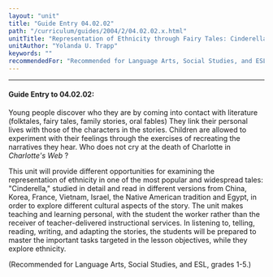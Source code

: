 ```yaml
---
layout: "unit"
title: "Guide Entry 04.02.02"
path: "/curriculum/guides/2004/2/04.02.02.x.html"
unitTitle: "Representation of Ethnicity through Fairy Tales: Cinderella"
unitAuthor: "Yolanda U. Trapp"
keywords: ""
recommendedFor: "Recommended for Language Arts, Social Studies, and ESL, grades 1-5."
---
```

<body>
<hr/>
<h4>
Guide Entry to 04.02.02:
</h4>
<p>
Young people discover who they are by coming into contact with literature (folktales, fairy tales, family stories, oral fables) They link their personal lives with those of the characters in the stories. Children are allowed to experiment with their feelings through the exercises of recreating the narratives they hear. Who does not cry at the death of Charlotte in
<i>
Charlotte's Web
</i>
?
</p>
<p>
This unit will provide different opportunities for examining the representation of ethnicity in one of the most popular and widespread tales: "Cinderella," studied in detail and read in different versions from China, Korea, France, Vietnam, Israel, the Native American tradition and Egypt, in order to explore different cultural aspects of the story. The unit makes teaching and learning personal, with the student the worker rather than the receiver of teacher-delivered instructional services. In listening to, telling, reading, writing, and adapting the stories, the students will be prepared to master the important tasks targeted in the lesson objectives, while they explore ethnicity.
</p>
<p>
(Recommended for Language Arts, Social Studies, and ESL, grades 1-5.)
</p>
</body>